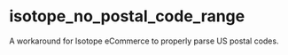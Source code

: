 # isotope_no_postal_code_range
A workaround for Isotope eCommerce to properly parse US postal codes.
